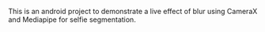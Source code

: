 This is an android project to demonstrate a live effect of blur using CameraX and Mediapipe for selfie segmentation.
